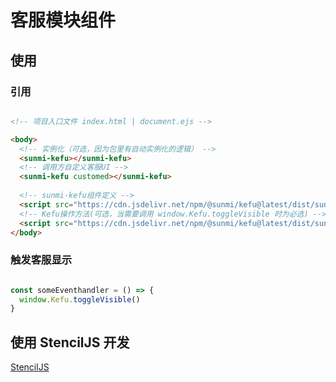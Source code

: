 # 客服模块组件

## 使用

### 引用

```html

<!-- 项目入口文件 index.html | document.ejs -->

<body>
  <!-- 实例化（可选，因为包里有自动实例化的逻辑） -->
  <sunmi-kefu></sunmi-kefu>
  <!-- 调用方自定义客服UI -->
  <sunmi-kefu customed></sunmi-kefu>
  
  <!-- sunmi-kefu组件定义 -->
  <script src="https://cdn.jsdelivr.net/npm/@sunmi/kefu@latest/dist/sunmi-kefu/sunmi-kefu.js"></script>
  <!-- Kefu操作方法(可选，当需要调用 window.Kefu.toggleVisible 时为必选) -->
  <script src="https://cdn.jsdelivr.net/npm/@sunmi/kefu@latest/dist/sunmi-kefu/index.esm.js"></script>
</body>

```

### 触发客服显示

```ts

const someEventhandler = () => {
  window.Kefu.toggleVisible()
}
```

## 使用 StencilJS 开发

[StencilJS](https://stenciljs.com/docs/getting-started)
